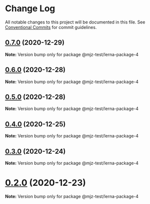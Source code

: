 # Change Log

All notable changes to this project will be documented in this file.
See [Conventional Commits](https://conventionalcommits.org) for commit guidelines.

## [0.7.0](https://github.com/mjzhang1993/lerna-test/compare/v0.6.0...v0.7.0) (2020-12-29)

**Note:** Version bump only for package @mjz-test/lerna-package-4





## [0.6.0](https://github.com/mjzhang1993/lerna-test/compare/v0.5.0...v0.6.0) (2020-12-28)

**Note:** Version bump only for package @mjz-test/lerna-package-4





## [0.5.0](https://github.com/mjzhang1993/lerna-test/compare/v0.4.1...v0.5.0) (2020-12-28)

**Note:** Version bump only for package @mjz-test/lerna-package-4





## [0.4.0](https://github.com/mjzhang1993/lerna-test/compare/v0.3.3...v0.4.0) (2020-12-25)

**Note:** Version bump only for package @mjz-test/lerna-package-4





## [0.3.0](https://github.com/mjzhang1993/lerna-test/compare/v0.2.0...v0.3.0) (2020-12-24)

**Note:** Version bump only for package @mjz-test/lerna-package-4





# [0.2.0](https://github.com/mjzhang1993/lerna-test/compare/v0.1.5...v0.2.0) (2020-12-23)

**Note:** Version bump only for package @mjz-test/lerna-package-4
